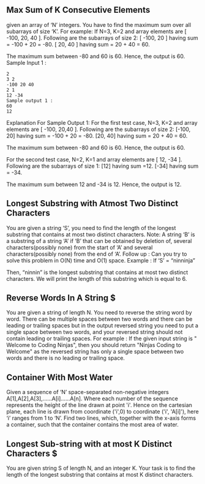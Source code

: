 ## Max Sum of K Consecutive Elements
given an array of ‘N’ integers. You have to find the maximum sum over all subarrays of size ‘K’.
For example:
If N=3, K=2 and array elements are [ -100, 20, 40 ]. Following are the subarrays of size 2:
[ -100, 20 ] having sum = -100 + 20 = -80.
[ 20, 40 ] having sum = 20 + 40 = 60.

The maximum sum between -80 and 60 is 60. Hence, the output is 60.
Sample Input 1 :
```
2
3 2 
-100 20 40
2 1
12 -34
Sample output 1 :
60
12
```
Explanation For Sample Output 1:
For the first test case,
N=3, K=2 and array elements are [ -100, 20,40 ]. Following are the subarrays of size 2:
[-100, 20] having sum = -100 + 20 = -80.
[20, 40] having sum = 20 + 40 = 60.

The maximum sum between -80 and 60 is 60. Hence, the output is 60.

For the second test case,
N=2, K=1 and array elements are [ 12, -34 ]. Following are the subarrays of size 1:
[12] having sum =12.
[-34] having sum = -34.

The maximum sum between 12 and -34  is 12. Hence, the output is 12.

## Longest Substring with Atmost Two Distinct Characters 
You are given a string ‘S’, you need to find the length of the longest substring that contains at most two distinct characters.
Note:
A string ‘B’ is a substring of a string ‘A’ if ‘B’ that can be obtained by deletion of, several characters(possibly none) from the start of ‘A’ and several characters(possibly none) from the end of ‘A’. 
Follow up :
Can you try to solve this problem in O(N) time and O(1) space.
Example :
If ‘S’ = “ninninja”

Then, “ninnin” is the longest substring that contains at most two distinct characters. We will print the length of this substring which is equal to 6.

## Reverse Words In A String $
You are given a string of length N. You need to reverse the string word by word. There can be multiple spaces between two words and there can be leading or trailing spaces but in the output reversed string you need to put a single space between two words, and your reversed string should not contain leading or trailing spaces.
For example :
If the given input string is "  Welcome to   Coding  Ninjas", then you should return "Ninjas Coding to Welcome" as the reversed string has only a single space between two words and there is no leading or trailing space.

## Container With Most Water
Given a sequence of ‘N’ space-separated non-negative integers A[1],A[2],A[3],......A[i]…...A[n]. Where each number of the sequence represents the height of the line drawn at point 'i'. Hence on the cartesian plane, each line is drawn from coordinate ('i',0) to coordinate ('i', 'A[i]'), here ‘i’ ranges from 1 to ‘N’. Find two lines, which, together with the x-axis forms a container, such that the container contains the most area of water.

## Longest Sub-string with at most K Distinct Characters $
You are given string S of length N, and an integer K. Your task is to find the length of the longest substring that contains at most K distinct characters.

